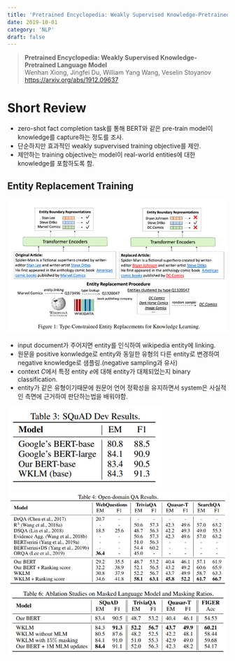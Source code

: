 ```yaml
---
title: 'Pretrained Encyclopedia: Weakly Supervised Knowledge-Pretrained Language Model'
date: 2019-10-01
category: 'NLP'
draft: false
---
```


> **Pretrained Encyclopedia: Weakly Supervised Knowledge-Pretrained Language Model**  
Wenhan Xiong, Jingfei Du, William Yang Wang, Veselin Stoyanov  
https://arxiv.org/abs/1912.09637


# Short Review
* zero-shot fact completion task를 통해 BERT와 같은 pre-train model이 knowledge를 capture하는 정도를 조사.
* 단순하지만 효과적인 weakly supvervised training objective를 제안.
* 제안하는 training objective는 model이 real-world entities에 대한 knowledge를 포함하도록 함.

## Entity Replacement Training
![fig1](./img/ency/fig1.png)


* input document가 주어지면 entity를 인식하여 wikipedia entity에 linking.
* 원문을 positive konwledge로 entity와 동일한 유형의 다른 entity로 변경하여 negative knowledge로 샘플링.(negative sampling과 유사)
* context $C$에서 특정 entity $e$에 대해 entity가 대체되었는지 binary classification.
* entity가 같은 유형이기때문에 원문어 언어 정확성을 유지하면서 system은 사실적인 측면에 근거하여 판단하는법을 배워야함.

![table3](./img/ency/table3.png)
![table4](./img/ency/table4.png)
![table6](./img/ency/table6.png)